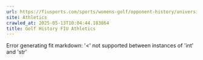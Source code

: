 ```yaml
---
url: https://fiusports.com/sports/womens-golf/opponent-history/university-of-wisconsin/151
site: Athletics
crawled_at: 2025-05-13T10:04:44.183864
title: Golf History FIU Athletics
---
```


Error generating fit markdown: '<' not supported between instances of 'int' and 'str'